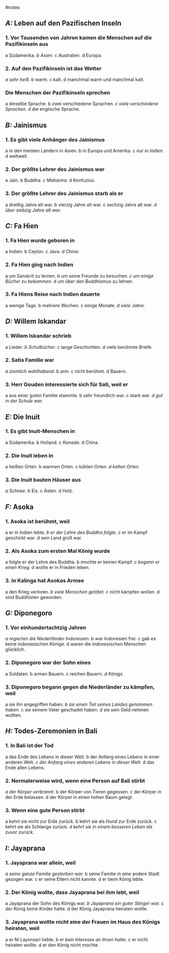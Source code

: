 #notes 

## *A:* Leben auf den Pazifischen Inseln ##
### 1. Vor Tausenden von Jahren kamen die Menschen auf die Pazifikinseln aus ###
a Südamerika. 
*b Asien.* 
c Australien. 
d Europa.

### 2. Auf den Pazifikinseln ist das Wetter ###
*a sehr heiß.* 
b warm. 
c kalt. 
d manchmal warm und manchmal kalt.

### Die Menschen der Pazifikinseln sprechen ###
a dieselbe Sprache. 
b zwei verschiedene Sprachen. 
*c viele verschiedene Sprachen.* 
d die englische Sprache.

## *B:* Jainismus ##
### 1. Es gibt viele Anhänger des Jainismus ###
a in den meisten Ländern in Asien.
b in Europa und Amerika.
*c nur in Indien.*
d weltweit.

### 2. Der größte Lehrer des Jainismus war ###
a Jain.
b Buddha.
*c Mahavira.*
d Konfuzius.

### 3. Der größte Lehrer des Jainismus starb als er ###
a dreißig Jahre alt war.
b vierzig Jahre alt war.
c sechzig Jahre alt war.
*d über siebzig Jahre alt war.*

## *C:* Fa Hien ##
### 1. Fa Hien wurde geboren in ###
a Indien.
b Ceylon.
c Java.
*d China.*

### 2. Fa Hien ging nach Indien ###
a um Sanskrit zu lernen.
b um seine Freunde zu besuchen.
*c um einige Bücher zu bekommen.*
d um über den Buddhismus zu lehren.

### 3. Fa Hiens Reise nach Indien dauerte ###
a wenige Tage.
b mehrere Wochen.
c einige Monate.
*d viele Jahre.*

## *D:* Willem Iskandar ##
### 1. Willem Iskandar schrieb ###
a Lieder.
*b Schulbücher.*
c lange Geschichten.
d viele berühmte Briefe.

### 2. Satis Familie war ###
*a ziemlich wohlhabend.*
b arm.
c nicht berühmt.
d Bauern.

### 3. Herr Gouden interessierte sich für Sati, weil er ###
a aus einer guten Familie stammte.
b sehr freundlich war.
c stark war.
*d gut in der Schule war.*

## *E:* Die Inuit ##
### 1. Es gibt Inuit-Menschen in ###
a Südamerika.
b Holland.
*c Kanada.*
d China.

### 2. Die Inuit leben in ###
a heißen Orten.
b warmen Orten.
c kühlen Orten.
*d kalten Orten.*

### 3. Die Inuit bauten Häuser aus ###
*a Schnee.*
b Eis.
c Ästen.
d Holz.

## *F:* Asoka ##
### 1. Asoka ist berühmt, weil ###
a er in Indien lebte.
*b er der Lehre des Buddha folgte.*
c er im Kampf geschickt war.
d sein Land groß war.

### 2. Als Asoka zum ersten Mal König wurde ###
a folgte er der Lehre des Buddha.
b mochte er keinen Kampf.
*c begann er einen Krieg.*
d wollte er in Frieden leben.

### 3. In Kalinga hat Asokas Armee ###
a den Krieg verloren.
*b viele Menschen getötet.*
c nicht kämpfen wollen.
d sind Buddhisten geworden.

## *G:* Diponegoro ##
### 1. Vor einhundertachtzig Jahren ###
*a regierten die Niederländer Indonesien.*
b war Indonesien frei.
c gab es keine indonesischen Könige.
d waren die indonesischen Menschen glücklich.

### 2. Diponegoro war der Sohn eines ###
a Soldaten.
b armen Bauern.
c reichen Bauern.
*d Königs.*

### 3. Diponegoro begann gegen die Niederländer zu kämpfen, weil ###
a sie ihn angegriffen haben.
*b sie einen Teil seines Landes genommen haben.*
c sie seinem Vater geschadet haben.
d sie sein Geld nehmen wollten.

## *H:* Todes-Zeremonien in Bali ##
### 1. In Bali ist der Tod ###
a das Ende des Lebens in dieser Welt.
b der Anfang eines Lebens in einer anderen Welt.
*c der Anfang eines anderen Lebens in dieser Welt.*
d das Ende allen Lebens.

### 2. Normalerweise wird, wenn eine Person auf Bali stirbt ###
*a der Körper verbrannt.*
b der Körper von Tieren gegessen.
c der Körper in der Erde belassen.
d der Körper in einen hohen Baum gelegt.

### 3. Wenn eine gute Person stirbt ###
a kehrt sie nicht zur Erde zurück.
b kehrt sie als Hund zur Erde zurück.
c kehrt sie als Schlange zurück.
*d kehrt sie in einem besseren Leben als zuvor zurück.*

## *I:* Jayaprana ##
### 1. Jayaprana war allein, weil ###
*a seine ganze Familie gestorben war.*
b seine Familie in eine andere Stadt gezogen war.
c er seine Eltern nicht kannte.
d er beim König lebte.

### 2. Der König wollte, dass Jayaprana bei ihm lebt, weil ###
a Jayaprana der Sohn des Königs war.
*b Jayaprana ein guter Sänger war.*
c der König keine Kinder hatte.
d der König Jayaprana heiraten wollte.

### 3. Jayaprana wollte nicht eine der Frauen im Haus des Königs heiraten, weil ###
a er Ni Layonsari liebte.
*b er kein Interesse an ihnen hatte.*
c er nicht heiraten wollte.
d er den König nicht mochte.